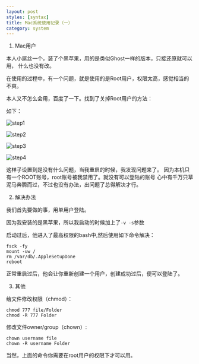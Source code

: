 ```yaml
---
layout: post
styles: [syntax]
title: Mac系统使用记录（一）
category: system
---
```


1. Mac用户

本人小屌丝一个，装了个黑苹果，用的是类似Ghost一样的版本，只接还原就可以用，
什么也没有改。

在使用的过程中，有一个问题，就是使用的是Root用户，权限太高，感觉相当的不爽。

本人又不怎么会用，百度了一下。找到了关掉Root用户的方法：

如下：

![step1](http://pinned.github.io/assets/posts/img-2014-12-04/mac_clear_root_3.png)

![step2](http://pinned.github.io/assets/posts/img-2014-12-04/mac_clear_root_1.png)

![step3](http://pinned.github.io/assets/posts/img-2014-12-04/mac_clear_root_2.png)

![step4](http://pinned.github.io/assets/posts/img-2014-12-04/mac_clear_root_4.png)

这样子设置到是没有什么问题，当我重启的时候，我发现问题来了。
因为本机只有一个ROOT账号，root账号被我禁用了。就没有可以登陆的账号
心中有千万只草泥马奔腾而过，不过也没有办法，出问题了总得解决才行。

2. 解决办法

我们首先要做的事，用单用户登陆。

因为我安装的是黑苹果，所以我启动的时候加上了`-v -s`参数

启动过后，他进入了最高权限的bash中,然后使用如下命令解决：

```shell
fsck -fy 
mount -uw /
rm /var/db/.AppleSetupDone
reboot
```

正常重启过后，他会让你重新创建一个用户，创建成功过后，便可以登陆了。


3. 其他

给文件修改权限（chmod）：

```shell
chmod 777 file/Folder
chmod -R 777 Folder
```

修改文件owner/group（chown）:

```shell
chown username file
chown -R username Folder
```

当然，上面的命令你需要在root用户的权限下才可以用。